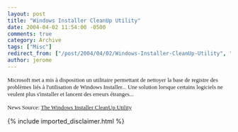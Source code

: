 ```yaml
---
layout: post
title: "Windows Installer CleanUp Utility"
date: 2004-04-02 11:54:00 -0500
comments: true
category: Archive
tags: ["Misc"]
redirect_from: ["/post/2004/04/02/Windows-Installer-CleanUp-Utility", "/post/2004/04/02/windows-installer-cleanup-utility"]
author: jerome
---
```

<!-- more -->
<p>
<font face="Tahoma" size="2">Microsoft met a mis &agrave; disposition un utilitaire permettant de nettoyer la base de registre des probl&egrave;mes li&eacute;s &agrave; l&#39;utilisation de Windows Installer... Une solution lorsque certains logiciels ne veulent plus s&#39;installer et lancent des erreurs &eacute;tranges...</font>
</p>
<p>
<font face="Tahoma" size="2">News Source: </font><a href="http://support.microsoft.com/default.aspx?scid=kb;en-us;290301" target="_blank"><font face="Tahoma" size="2">The Windows Installer CleanUp Utility</font></a>
</p>

{% include imported_disclaimer.html %}
